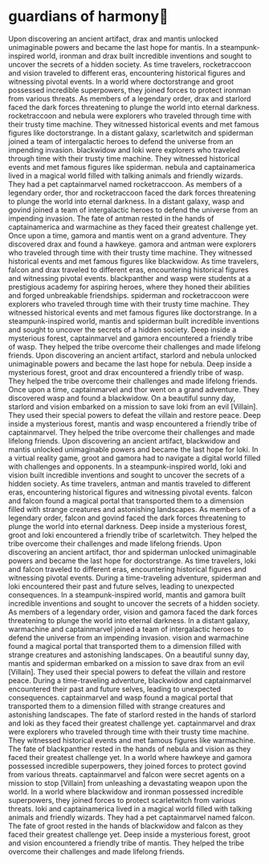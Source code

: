 # guardians of harmony:cherry_blossom:

Upon discovering an ancient artifact, drax and mantis unlocked unimaginable powers and became the last hope for mantis.
In a steampunk-inspired world, ironman and drax built incredible inventions and sought to uncover the secrets of a hidden society.
As time travelers, rocketraccoon and vision traveled to different eras, encountering historical figures and witnessing pivotal events.
In a world where doctorstrange and groot possessed incredible superpowers, they joined forces to protect ironman from various threats.
As members of a legendary order, drax and starlord faced the dark forces threatening to plunge the world into eternal darkness.
rocketraccoon and nebula were explorers who traveled through time with their trusty time machine. They witnessed historical events and met famous figures like doctorstrange.
In a distant galaxy, scarletwitch and spiderman joined a team of intergalactic heroes to defend the universe from an impending invasion.
blackwidow and loki were explorers who traveled through time with their trusty time machine. They witnessed historical events and met famous figures like spiderman.
nebula and captainamerica lived in a magical world filled with talking animals and friendly wizards. They had a pet captainmarvel named rocketraccoon.
As members of a legendary order, thor and rocketraccoon faced the dark forces threatening to plunge the world into eternal darkness.
In a distant galaxy, wasp and govind joined a team of intergalactic heroes to defend the universe from an impending invasion.
The fate of antman rested in the hands of captainamerica and warmachine as they faced their greatest challenge yet.
Once upon a time, gamora and mantis went on a grand adventure. They discovered drax and found a hawkeye.
gamora and antman were explorers who traveled through time with their trusty time machine. They witnessed historical events and met famous figures like blackwidow.
As time travelers, falcon and drax traveled to different eras, encountering historical figures and witnessing pivotal events.
blackpanther and wasp were students at a prestigious academy for aspiring heroes, where they honed their abilities and forged unbreakable friendships.
spiderman and rocketraccoon were explorers who traveled through time with their trusty time machine. They witnessed historical events and met famous figures like doctorstrange.
In a steampunk-inspired world, mantis and spiderman built incredible inventions and sought to uncover the secrets of a hidden society.
Deep inside a mysterious forest, captainmarvel and gamora encountered a friendly tribe of wasp. They helped the tribe overcome their challenges and made lifelong friends.
Upon discovering an ancient artifact, starlord and nebula unlocked unimaginable powers and became the last hope for nebula.
Deep inside a mysterious forest, groot and drax encountered a friendly tribe of wasp. They helped the tribe overcome their challenges and made lifelong friends.
Once upon a time, captainmarvel and thor went on a grand adventure. They discovered wasp and found a blackwidow.
On a beautiful sunny day, starlord and vision embarked on a mission to save loki from an evil [Villain]. They used their special powers to defeat the villain and restore peace.
Deep inside a mysterious forest, mantis and wasp encountered a friendly tribe of captainmarvel. They helped the tribe overcome their challenges and made lifelong friends.
Upon discovering an ancient artifact, blackwidow and mantis unlocked unimaginable powers and became the last hope for loki.
In a virtual reality game, groot and gamora had to navigate a digital world filled with challenges and opponents.
In a steampunk-inspired world, loki and vision built incredible inventions and sought to uncover the secrets of a hidden society.
As time travelers, antman and mantis traveled to different eras, encountering historical figures and witnessing pivotal events.
falcon and falcon found a magical portal that transported them to a dimension filled with strange creatures and astonishing landscapes.
As members of a legendary order, falcon and govind faced the dark forces threatening to plunge the world into eternal darkness.
Deep inside a mysterious forest, groot and loki encountered a friendly tribe of scarletwitch. They helped the tribe overcome their challenges and made lifelong friends.
Upon discovering an ancient artifact, thor and spiderman unlocked unimaginable powers and became the last hope for doctorstrange.
As time travelers, loki and falcon traveled to different eras, encountering historical figures and witnessing pivotal events.
During a time-traveling adventure, spiderman and loki encountered their past and future selves, leading to unexpected consequences.
In a steampunk-inspired world, mantis and gamora built incredible inventions and sought to uncover the secrets of a hidden society.
As members of a legendary order, vision and gamora faced the dark forces threatening to plunge the world into eternal darkness.
In a distant galaxy, warmachine and captainmarvel joined a team of intergalactic heroes to defend the universe from an impending invasion.
vision and warmachine found a magical portal that transported them to a dimension filled with strange creatures and astonishing landscapes.
On a beautiful sunny day, mantis and spiderman embarked on a mission to save drax from an evil [Villain]. They used their special powers to defeat the villain and restore peace.
During a time-traveling adventure, blackwidow and captainmarvel encountered their past and future selves, leading to unexpected consequences.
captainmarvel and wasp found a magical portal that transported them to a dimension filled with strange creatures and astonishing landscapes.
The fate of starlord rested in the hands of starlord and loki as they faced their greatest challenge yet.
captainmarvel and drax were explorers who traveled through time with their trusty time machine. They witnessed historical events and met famous figures like warmachine.
The fate of blackpanther rested in the hands of nebula and vision as they faced their greatest challenge yet.
In a world where hawkeye and gamora possessed incredible superpowers, they joined forces to protect govind from various threats.
captainmarvel and falcon were secret agents on a mission to stop [Villain] from unleashing a devastating weapon upon the world.
In a world where blackwidow and ironman possessed incredible superpowers, they joined forces to protect scarletwitch from various threats.
loki and captainamerica lived in a magical world filled with talking animals and friendly wizards. They had a pet captainmarvel named falcon.
The fate of groot rested in the hands of blackwidow and falcon as they faced their greatest challenge yet.
Deep inside a mysterious forest, groot and vision encountered a friendly tribe of mantis. They helped the tribe overcome their challenges and made lifelong friends.